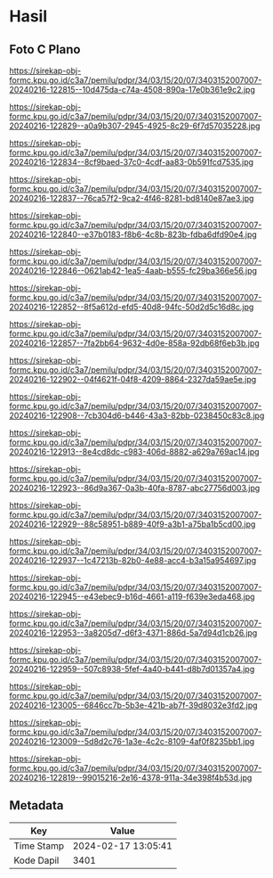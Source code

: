 # Hasil

## Foto C Plano

https://sirekap-obj-formc.kpu.go.id/c3a7/pemilu/pdpr/34/03/15/20/07/3403152007007-20240216-122815--10d475da-c74a-4508-890a-17e0b361e9c2.jpg

https://sirekap-obj-formc.kpu.go.id/c3a7/pemilu/pdpr/34/03/15/20/07/3403152007007-20240216-122829--a0a9b307-2945-4925-8c29-6f7d57035228.jpg

https://sirekap-obj-formc.kpu.go.id/c3a7/pemilu/pdpr/34/03/15/20/07/3403152007007-20240216-122834--8cf9baed-37c0-4cdf-aa83-0b591fcd7535.jpg

https://sirekap-obj-formc.kpu.go.id/c3a7/pemilu/pdpr/34/03/15/20/07/3403152007007-20240216-122837--76ca57f2-9ca2-4f46-8281-bd8140e87ae3.jpg

https://sirekap-obj-formc.kpu.go.id/c3a7/pemilu/pdpr/34/03/15/20/07/3403152007007-20240216-122840--e37b0183-f8b6-4c8b-823b-fdba6dfd90e4.jpg

https://sirekap-obj-formc.kpu.go.id/c3a7/pemilu/pdpr/34/03/15/20/07/3403152007007-20240216-122846--0621ab42-1ea5-4aab-b555-fc29ba366e56.jpg

https://sirekap-obj-formc.kpu.go.id/c3a7/pemilu/pdpr/34/03/15/20/07/3403152007007-20240216-122852--8f5a612d-efd5-40d8-94fc-50d2d5c16d8c.jpg

https://sirekap-obj-formc.kpu.go.id/c3a7/pemilu/pdpr/34/03/15/20/07/3403152007007-20240216-122857--7fa2bb64-9632-4d0e-858a-92db68f6eb3b.jpg

https://sirekap-obj-formc.kpu.go.id/c3a7/pemilu/pdpr/34/03/15/20/07/3403152007007-20240216-122902--04f4621f-04f8-4209-8864-2327da59ae5e.jpg

https://sirekap-obj-formc.kpu.go.id/c3a7/pemilu/pdpr/34/03/15/20/07/3403152007007-20240216-122908--7cb304d6-b446-43a3-82bb-0238450c83c8.jpg

https://sirekap-obj-formc.kpu.go.id/c3a7/pemilu/pdpr/34/03/15/20/07/3403152007007-20240216-122913--8e4cd8dc-c983-406d-8882-a629a769ac14.jpg

https://sirekap-obj-formc.kpu.go.id/c3a7/pemilu/pdpr/34/03/15/20/07/3403152007007-20240216-122923--86d9a367-0a3b-40fa-8787-abc27756d003.jpg

https://sirekap-obj-formc.kpu.go.id/c3a7/pemilu/pdpr/34/03/15/20/07/3403152007007-20240216-122929--88c58951-b889-40f9-a3b1-a75ba1b5cd00.jpg

https://sirekap-obj-formc.kpu.go.id/c3a7/pemilu/pdpr/34/03/15/20/07/3403152007007-20240216-122937--1c47213b-82b0-4e88-acc4-b3a15a954697.jpg

https://sirekap-obj-formc.kpu.go.id/c3a7/pemilu/pdpr/34/03/15/20/07/3403152007007-20240216-122945--e43ebec9-b16d-4661-a119-f639e3eda468.jpg

https://sirekap-obj-formc.kpu.go.id/c3a7/pemilu/pdpr/34/03/15/20/07/3403152007007-20240216-122953--3a8205d7-d6f3-4371-886d-5a7d94d1cb26.jpg

https://sirekap-obj-formc.kpu.go.id/c3a7/pemilu/pdpr/34/03/15/20/07/3403152007007-20240216-122959--507c8938-5fef-4a40-b441-d8b7d01357a4.jpg

https://sirekap-obj-formc.kpu.go.id/c3a7/pemilu/pdpr/34/03/15/20/07/3403152007007-20240216-123005--6846cc7b-5b3e-421b-ab7f-39d8032e3fd2.jpg

https://sirekap-obj-formc.kpu.go.id/c3a7/pemilu/pdpr/34/03/15/20/07/3403152007007-20240216-123009--5d8d2c76-1a3e-4c2c-8109-4af0f8235bb1.jpg

https://sirekap-obj-formc.kpu.go.id/c3a7/pemilu/pdpr/34/03/15/20/07/3403152007007-20240216-122819--99015216-2e16-4378-911a-34e398f4b53d.jpg


## Metadata

| Key        | Value               |
| ---------- | ------------------- |
| Time Stamp | 2024-02-17 13:05:41 |
| Kode Dapil | 3401                |



